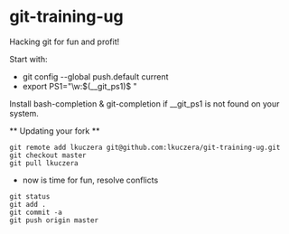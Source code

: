 git-training-ug
===============

Hacking git for fun and profit!

Start with:
- git config --global  push.default current
- export PS1="\w:\$(__git_ps1)$ "

Install bash-completion & git-completion if __git_ps1 is not found on your system.

** Updating your fork **
```
git remote add lkuczera git@github.com:lkuczera/git-training-ug.git
git checkout master
git pull lkuczera
```
- now is time for fun, resolve conflicts

```
git status
git add .
git commit -a
git push origin master 
```


